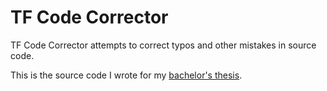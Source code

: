 # TF Code Corrector

TF Code Corrector attempts to correct typos and other mistakes in source code.

This is the source code I wrote for my [bachelor's thesis](https://github.com/skell94/bachelor_thesis).
